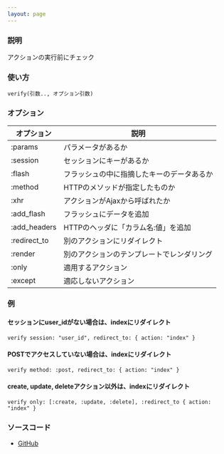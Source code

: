 ```yaml
---
layout: page
---
```


### 説明

アクションの実行前にチェック

### 使い方

    verify(引数.., オプション引数)

### オプション

| オプション   | 説明                                       |
| ------------ | ------------------------------------------ |
| :params      | パラメータがあるか                         |
| :session     | セッションにキーがあるか                   |
| :flash       | フラッシュの中に指摘したキーのデータあるか |
| :method      | HTTPのメソッドが指定したものか             |
| :xhr         | アクションがAjaxから呼ばれたか             |
| :add_flash   | フラッシュにデータを追加                   |
| :add_headers | HTTPのヘッダに「カラム名:値」を追加        |
| :redirect_to | 別のアクションにリダイレクト               |
| :render      | 別のアクションのテンプレートでレンダリング |
| :only        | 適用するアクション                         |
| :except      | 適応しないアクション                       |

### 例

#### セッションにuser_idがない場合は、indexにリダイレクト

    verify session: "user_id", redirect_to: { action: "index" }

#### POSTでアクセスしていない場合は、indexにリダイレクト

    verify method: :post, redirect_to: { action: "index" }

#### create, update, deleteアクション以外は、indexにリダイレクト

    verify only: [:create, :update, :delete], :redirect_to { action: "index" }

### ソースコード

- [GitHub](https://github.com/rails/rails/blob/984c3ef2775781d47efa9f541ce570daa2434a80/activesupport/lib/active_support/message_verifier.rb#L177)
